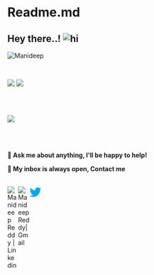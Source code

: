 # Readme.md

## Hey there..! <img src="https://user-images.githubusercontent.com/1303154/88677602-1635ba80-d120-11ea-84d8-d263ba5fc3c0.gif" width="34px" alt="hi">

<p align="left"> <img src=https://komarev.com/ghpvc/?username=manideepreddym alt=Manideep Reddy> </p>



<!--
**Manideep Reddy** is a ✨ _special_ ✨ repository because its `README.md` (this file) appears on your GitHub profile.

Here are some ideas to get you started:

- 🔭 I’m currently working on ...
- 🌱 I’m currently learning ...
- 👯 I’m looking to collaborate on ...
- 🤔 I’m looking for help with ...
- 💬 Ask me about ...
- 📫 How to reach me: ...
- 😄 Pronouns: ...
- ⚡ Fun fact: ...
-->

<br>

<code><a href="https://flutter.dev/" target="_blank"><img height="50" src="https://www.vectorlogo.zone/logos/flutterio/flutterio-ar21.svg"></a></code>
<code><a href="https://aws.amazon.com/" target="_blank"><img height="50" src="https://www.vectorlogo.zone/logos/amazon_aws/amazon_aws-ar21.svg"></a></code>

<br>
<br>

![](https://github-readme-stats.vercel.app/api?username=samshanmukh&show_icons=true&hide_border=true)

<br>
<br>

**💬 Ask me about anything, I'll be happy to help!**

**💬 My inbox is always open, Contact me**

<br> 

<a href="https://www.linkedin.com/in/manideep-reddy/" target="_blank">
    <img align="left" alt="Manideep Reddy | Linkedin" width="24px"  />
</a>

<a href="mailto:manideepreddy966@gmail.com" target="_blank">
    <img align="left" alt="Manideep Reddy| Gmail" width="26px"  />
</a>

<a href="https://twitter.com/samshanmukh" target="_blank">
    <img align="left" alt="Shanmukh Sain | Twitter" width="26px" src="https://github.com/samshanmukh/samshanmukh/blob/master/Twitter.svg" />
</a>



<br><br>

